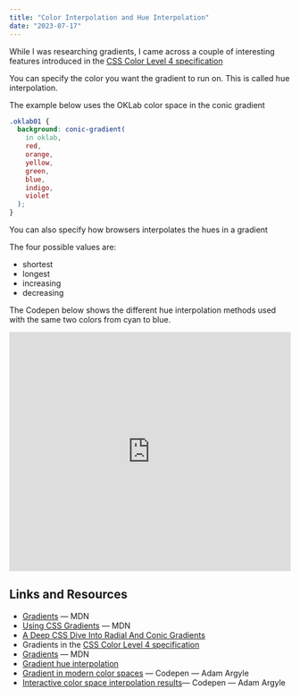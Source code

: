 ```yaml
---
title: "Color Interpolation and Hue Interpolation"
date: "2023-07-17"
---
```


While I was researching gradients, I came across a couple of interesting features introduced in the [CSS Color Level 4 specification](https://www.w3.org/TR/css-color-4/)

You can specify the color you want the gradient to run on. This is called hue interpolation.

The example below uses the OKLab color space in the conic gradient

```css
.oklab01 {
  background: conic-gradient(
    in oklab,
    red,
    orange,
    yellow,
    green,
    blue,
    indigo,
    violet
  );
}
```

You can also specify how browsers interpolates the hues in a gradient

The four possible values are:

- shortest
- longest
- increasing
- decreasing

The Codepen below shows the different hue interpolation methods used with the same two colors from cyan to blue.

<iframe height="428.021" style="width: 100%;" scrolling="no" title="Gradient Color Interpolation" src="https://codepen.io/caraya/embed/bGQVmgO?default-tab=result" frameborder="no" loading="lazy" allowtransparency="true" allowfullscreen="true">See the Pen <a href="https://codepen.io/caraya/pen/bGQVmgO"> Gradient Color Interpolation</a> by Carlos Araya (<a href="https://codepen.io/caraya">@caraya</a>) on <a href="https://codepen.io">CodePen</a>. </iframe>

## Links and Resources

- [Gradients](https://developer.mozilla.org/en-US/docs/Web/CSS/gradient) — MDN
- [Using CSS Gradients](https://developer.mozilla.org/en-US/docs/Web/CSS/CSS_images/Using_CSS_gradients) — MDN
- [A Deep CSS Dive Into Radial And Conic Gradients](https://www.smashingmagazine.com/2022/01/css-radial-conic-gradient/)
- Gradients in the [CSS Color Level 4 specification](https://drafts.csswg.org/css-images-4/#gradients)
- [Gradients](https://developer.mozilla.org/en-US/docs/Web/CSS/gradient) — MDN
- [Gradient hue interpolation](https://nerdy.dev/gradients-going-the-shorter-longer-increasing-or-decreasing-route)
- [Gradient in modern color spaces](https://codepen.io/argyleink/pen/JjZajmb) — Codepen — Adam Argyle
- [Interactive color space interpolation results](https://codepen.io/argyleink/pen/GRGPxEJ)— Codepen — Adam Argyle

